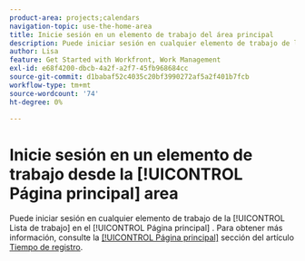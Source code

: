 ```yaml
---
product-area: projects;calendars
navigation-topic: use-the-home-area
title: Inicie sesión en un elemento de trabajo del área principal
description: Puede iniciar sesión en cualquier elemento de trabajo de la [!UICONTROL Lista de trabajo] en el [!UICONTROL Página principal] . Para obtener más información, consulte la [!UICONTROL Página principal] en el artículo Hora de registro.
author: Lisa
feature: Get Started with Workfront, Work Management
exl-id: e68f4200-dbcb-4a2f-a2f7-45fb968684cc
source-git-commit: d1babaf52c4035c20bf3990272af5a2f401b7fcb
workflow-type: tm+mt
source-wordcount: '74'
ht-degree: 0%

---
```


# Inicie sesión en un elemento de trabajo desde la [!UICONTROL Página principal] area

Puede iniciar sesión en cualquier elemento de trabajo de la [!UICONTROL Lista de trabajo] en el [!UICONTROL Página principal] . Para obtener más información, consulte la [[!UICONTROL Página principal]](../../../timesheets/create-and-manage-timesheets/log-time.md#home) sección del artículo  [Tiempo de registro](../../../timesheets/create-and-manage-timesheets/log-time.md).
